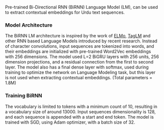 Pre-trained Bi-Directional RNN (BiRNN) Language Model (LM), can be used to extract contextual embeddings for Urdu text sequences. 

### Model Architecture 
The BiRNN LM architecture is inspired by the work of [ELMo](https://arxiv.org/pdf/1802.05365.pdf), [TagLM](https://arxiv.org/pdf/1705.00108.pdf) and other RNN based Language Models introduced by recent research. Instead of character convolutions, input sequences are tokenized into words, and their embeddings are initialized with pre-trained Word2Vec embeddings with 256 dimensions. The model used L=2 BiGRU layers with 256 units, 256 dimension projections, and a residual connection from the first to second layer. The model also has a final dense layer with softmax, used during training to optimize the network on Language Modeling task, but this layer is not used when extracting contextual embeddings. (Total parameters = 1.8M)

### Training BiRNN

The vocabulary is limited to tokens with a minimum count of 10, resulting in a vocabulary size of around 13000. Input sequences dimensionality is 128, and each sequence is appended with a start and end token. The model is trained with SGD, using Adam optimizer, with a batch size of 32.
